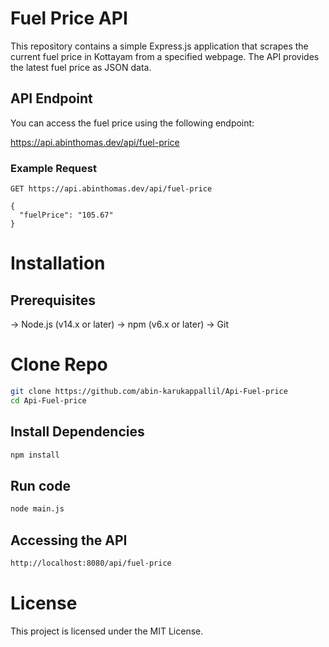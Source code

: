 # Fuel Price API

This repository contains a simple Express.js application that scrapes the current fuel price in Kottayam from a specified webpage. The API provides the latest fuel price as JSON data.

## API Endpoint

You can access the fuel price using the following endpoint:

https://api.abinthomas.dev/api/fuel-price

### Example Request

```http
GET https://api.abinthomas.dev/api/fuel-price

{
  "fuelPrice": "105.67"
}
```
# Installation
## Prerequisites
 -> Node.js (v14.x or later)
 -> npm (v6.x or later)
 -> Git
# Clone Repo

```bash
git clone https://github.com/abin-karukappallil/Api-Fuel-price
cd Api-Fuel-price
```
## Install Dependencies

```bash
npm install
```

## Run code

```bash
node main.js
```
## Accessing the API
```bash
http://localhost:8080/api/fuel-price
```
# License
This project is licensed under the MIT License.
